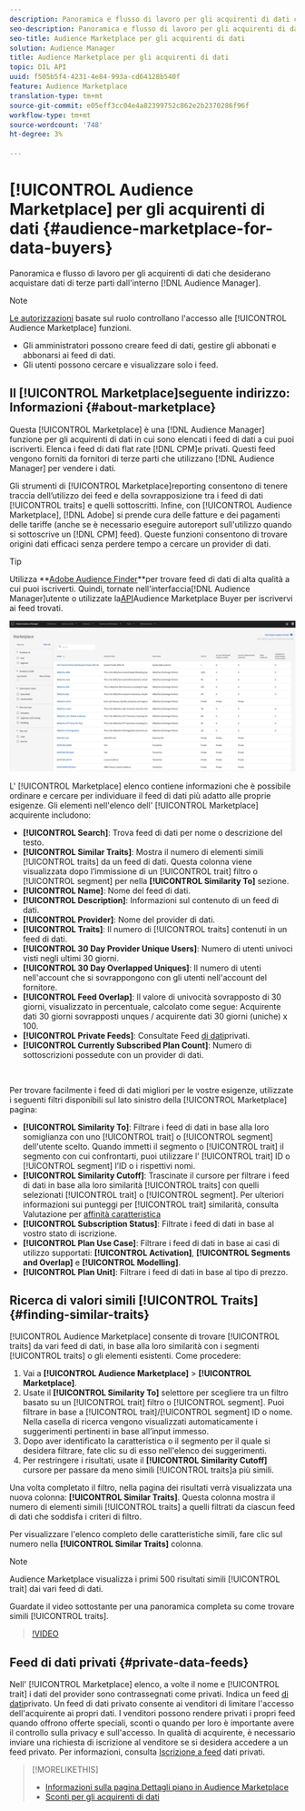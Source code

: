 ```yaml
---
description: Panoramica e flusso di lavoro per gli acquirenti di dati che desiderano acquistare dati di terze parti da  Audience Manager
seo-description: Panoramica e flusso di lavoro per gli acquirenti di dati che desiderano acquistare dati di terze parti da  Audience Manager
seo-title: Audience Marketplace per gli acquirenti di dati
solution: Audience Manager
title: Audience Marketplace per gli acquirenti di dati
topic: DIL API
uuid: f505b5f4-4231-4e84-993a-cd64128b540f
feature: Audience Marketplace
translation-type: tm+mt
source-git-commit: e05eff3cc04e4a82399752c862e2b2370286f96f
workflow-type: tm+mt
source-wordcount: '748'
ht-degree: 3%

---
```



# [!UICONTROL Audience Marketplace] per gli acquirenti di dati {#audience-marketplace-for-data-buyers}

Panoramica e flusso di lavoro per gli acquirenti di dati che desiderano acquistare dati di terze parti dall&#39;interno [!DNL Audience Manager].

>[!NOTE]
>[Le autorizzazioni](../../../reporting/reports-dashboard.md) basate sul ruolo controllano l&#39;accesso alle [!UICONTROL Audience Marketplace] funzioni.
>
>* Gli amministratori possono creare feed di dati, gestire gli abbonati e abbonarsi ai feed di dati.
>* Gli utenti possono cercare e visualizzare solo i feed.


## Il [!UICONTROL Marketplace]seguente indirizzo: Informazioni {#about-marketplace}

Questa [!UICONTROL Marketplace] è una [!DNL Audience Manager] funzione per gli acquirenti di dati in cui sono elencati i feed di dati a cui puoi iscriverti. Elenca i feed di dati flat rate [!DNL CPM]e privati. Questi feed vengono forniti da fornitori di terze parti che utilizzano [!DNL Audience Manager] per vendere i dati.

Gli strumenti di [!UICONTROL Marketplace]reporting consentono di tenere traccia dell’utilizzo dei feed e della sovrapposizione tra i feed di dati [!UICONTROL traits] e quelli sottoscritti. Infine, con [!UICONTROL Audience Marketplace], [!DNL Adobe] si prende cura delle fatture e dei pagamenti delle tariffe (anche se è necessario eseguire autoreport sull&#39;utilizzo quando si sottoscrive un [!DNL CPM] feed). Queste funzioni consentono di trovare origini dati efficaci senza perdere tempo a cercare un provider di dati.

>[!TIP]
>
>Utilizza **[Adobe Audience Finder](https://www.adobe-audience-finder.com/)**per trovare feed di dati di alta qualità a cui puoi iscriverti. Quindi, tornate nell&#39;interfaccia[!DNL Audience Manager]utente o utilizzate la[API](https://bank.demdex.com/portal/swagger/index.html#/Audience_Marketplace_Buyer_API)Audience Marketplace Buyer per iscrivervi ai feed trovati.

![buyer-marketplace-overview](assets/buyer-marketplace-overview.png)

L&#39; [!UICONTROL Marketplace] elenco contiene informazioni che è possibile ordinare e cercare per individuare il feed di dati più adatto alle proprie esigenze. Gli elementi nell&#39;elenco dell&#39; [!UICONTROL Marketplace] acquirente includono:

* **[!UICONTROL Search]**: Trova feed di dati per nome o descrizione del testo.
* **[!UICONTROL Similar Traits]**: Mostra il numero di elementi simili [!UICONTROL traits] da un feed di dati. Questa colonna viene visualizzata dopo l’immissione di un [!UICONTROL trait] filtro o [!UICONTROL segment] per nella **[!UICONTROL Similarity To]** sezione.
* **[!UICONTROL Name]**: Nome del feed di dati.
* **[!UICONTROL Description]**: Informazioni sul contenuto di un feed di dati.
* **[!UICONTROL Provider]**: Nome del provider di dati.
* **[!UICONTROL Traits]**: Il numero di [!UICONTROL traits] contenuti in un feed di dati.
* **[!UICONTROL 30 Day Provider Unique Users]**: Numero di utenti univoci visti negli ultimi 30 giorni.
* **[!UICONTROL 30 Day Overlapped Uniques]**: Il numero di utenti nell&#39;account che si sovrappongono con gli utenti nell&#39;account del fornitore.
* **[!UICONTROL Feed Overlap]**: Il valore di univocità sovrapposto di 30 giorni, visualizzato in percentuale, calcolato come segue: Acquirente dati 30 giorni sovrapposti unques / acquirente dati 30 giorni (uniche) x 100.
* **[!UICONTROL Private Feeds]**: Consultate Feed [di dati](../../../features/audience-marketplace/marketplace-private-feeds.md)privati.
* **[!UICONTROL Currently Subscribed Plan Count]**: Numero di sottoscrizioni possedute con un provider di dati.

 

Per trovare facilmente i feed di dati migliori per le vostre esigenze, utilizzate i seguenti filtri disponibili sul lato sinistro della [!UICONTROL Marketplace] pagina:

* **[!UICONTROL Similarity To]**: Filtrare i feed di dati in base alla loro somiglianza con uno [!UICONTROL trait] o [!UICONTROL segment] dell&#39;utente scelto. Quando immetti il segmento o [!UICONTROL trait] il segmento con cui confrontarti, puoi utilizzare l’ [!UICONTROL trait] ID o [!UICONTROL segment] l’ID o i rispettivi nomi.
* **[!UICONTROL Similarity Cutoff]**: Trascinate il cursore per filtrare i feed di dati in base alla loro similarità [!UICONTROL traits] con quelli selezionati [!UICONTROL trait] o [!UICONTROL segment]. Per ulteriori informazioni sui punteggi per [!UICONTROL trait] similarità, consulta Valutazione per [affinità caratteristica](../../segments/trait-recommendations.md#trait-similarity-score)
* **[!UICONTROL Subscription Status]**: Filtrate i feed di dati in base al vostro stato di iscrizione.
* **[!UICONTROL Plan Use Case]**: Filtrare i feed di dati in base ai casi di utilizzo supportati: **[!UICONTROL Activation]**, **[!UICONTROL Segments and Overlap]** e **[!UICONTROL Modelling]**.
* **[!UICONTROL Plan Unit]**: Filtrare i feed di dati in base al tipo di prezzo.

## Ricerca di valori simili [!UICONTROL Traits] {#finding-similar-traits}

[!UICONTROL Audience Marketplace] consente di trovare [!UICONTROL traits] da vari feed di dati, in base alla loro similarità con i segmenti [!UICONTROL traits] o gli elementi esistenti. Come procedere:

1. Vai a **[!UICONTROL Audience Marketplace]** > **[!UICONTROL Marketplace]**.
2. Usate il **[!UICONTROL Similarity To]** selettore per scegliere tra un filtro basato su un [!UICONTROL trait] filtro o [!UICONTROL segment]. Puoi filtrare in base a [!UICONTROL trait]/[!UICONTROL segment] ID o nome. Nella casella di ricerca vengono visualizzati automaticamente i suggerimenti pertinenti in base all’input immesso.
3. Dopo aver identificato la caratteristica o il segmento per il quale si desidera filtrare, fate clic su di esso nell&#39;elenco dei suggerimenti.
4. Per restringere i risultati, usate il **[!UICONTROL Similarity Cutoff]** cursore per passare da meno simili [!UICONTROL traits]a più simili.

Una volta completato il filtro, nella pagina dei risultati verrà visualizzata una nuova colonna: **[!UICONTROL Similar Traits]**. Questa colonna mostra il numero di elementi simili [!UICONTROL traits] a quelli filtrati da ciascun feed di dati che soddisfa i criteri di filtro.

Per visualizzare l&#39;elenco completo delle caratteristiche simili, fare clic sul numero nella **[!UICONTROL Similar Traits]** colonna.

>[!NOTE]
>
>  Audience Marketplace visualizza i primi 500 risultati simili [!UICONTROL trait] dai vari feed di dati.

Guardate il video sottostante per una panoramica completa su come trovare simili [!UICONTROL traits].

>[!VIDEO](https://video.tv.adobe.com/v/29370/)

## Feed di dati privati {#private-data-feeds}

Nell&#39; [!UICONTROL Marketplace] elenco, a volte il nome e [!UICONTROL trait] i dati del provider sono contrassegnati come privati. Indica un feed [di dati](../../../features/audience-marketplace/marketplace-private-feeds.md)privato. Un feed di dati privato consente ai venditori di limitare l&#39;accesso dell&#39;acquirente ai propri dati. I venditori possono rendere privati i propri feed quando offrono offerte speciali, sconti o quando per loro è importante avere il controllo sulla privacy e sull&#39;accesso. In qualità di acquirente, è necessario inviare una richiesta di iscrizione al venditore se si desidera accedere a un feed privato. Per informazioni, consulta [Iscrizione a feed](../../../features/audience-marketplace/marketplace-data-buyers/marketplace-manage-subscriptions.md#subscript-private-data-feed) dati privati.

>[!MORELIKETHIS]
>
>* [Informazioni sulla pagina Dettagli piano in Audience Marketplace](../../../features/audience-marketplace/marketplace-data-buyers/marketplace-manage-subscriptions.md#marketplace-buyer-details)
>* [Sconti per gli acquirenti di dati](../../../features/audience-marketplace/marketplace-data-buyers/marketplace-manage-subscriptions.md#buyer-discount)

